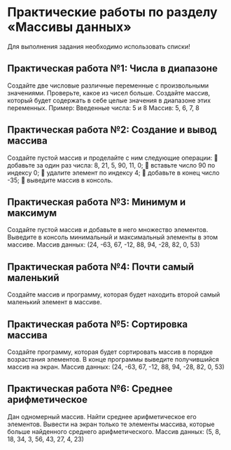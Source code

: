 # Практические работы по разделу «Массивы данных»
Для выполнения задания необходимо использовать списки!
## Практическая работа №1: Числа в диапазоне
Создайте две числовые различные переменные с произвольными значениями. Проверьте, 
какое из чисел больше. Создайте массив, который будет содержать в себе целые значения в 
диапазоне этих переменных.
Пример:
Введенные числа: 5 и 8
Массив: 5, 6, 7, 8
## Практическая работа №2: Создание и вывод массива
Создайте пустой массив и проделайте с ним следующие операции:
 добавьте за один раз числа: 8, 21, 5, 90, 11, 0;
 вставьте число 90 по индексу 0;
 удалите элемент по индексу 4;
 добавьте в конец число -35;
 выведите массив в консоль.
## Практическая работа №3: Минимум и максимум
Создайте пустой массив и добавьте в него множество элементов. 
Выведите в консоль минимальный и максимальный элементы в этом массиве.
Массив данных:
(24, -63, 67, -12, 88, 94, -28, 82, 0, 53)
## Практическая работа №4: Почти самый маленький
Создайте массив и программу, которая будет находить второй самый маленький элемент в 
массиве.
## Практическая работа №5: Сортировка массива
Создайте программу, которая будет сортировать массив в порядке возрастания элементов. 
В конце программы выведите получившийся массив на экран.
Массив данных:
(24, -63, 67, -12, 88, 94, -28, 82, 0, 53)
## Практическая работа №6: Среднее арифметическое
Дан одномерный массив. Найти среднее арифметическое его элементов. Вывести на экран 
только те элементы массива, которые больше найденного среднего арифметического.
Массив данных:
(5, 8, 18, 34, 3, 56, 43, 27, 4, 23)
